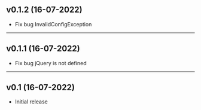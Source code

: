 ## v0.1.2 (16-07-2022)
- Fix bug InvalidConfigException
-----
## v0.1.1 (16-07-2022)
- Fix bug jQuery is not defined
-----
## v0.1 (16-07-2022)
- Initial release
